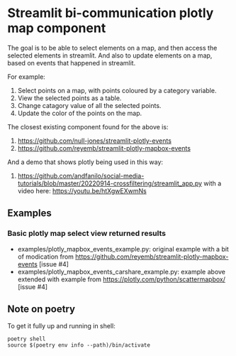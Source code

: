 # Streamlit bi-communication plotly map component

The goal is to be able to select elements on a map, and then access the selected elements in streamlit.
And also to update elements on a map, based on events that happened in streamlit.

For example:

1. Select points on a map, with points coloured by a category variable.
2. View the selected points as a table.
3. Change catagory value of all the selected points.
4. Update the color of the points on the map.

The closest existing component found for the above is:

1. <https://github.com/null-jones/streamlit-plotly-events>
2. <https://github.com/reyemb/streamlit-plotly-mapbox-events>

And a demo that shows plotly being used in this way:

1. <https://github.com/andfanilo/social-media-tutorials/blob/master/20220914-crossfiltering/streamlit_app.py> with a video here: <https://youtu.be/htXgwEXwmNs>

## Examples

### Basic plotly map select view returned results

* examples/plotly_mapbox_events_example.py: original example with a bit of modication from <https://github.com/reyemb/streamlit-plotly-mapbox-events> [issue #4]
* examples/plotly_mapbox_events_carshare_example.py: example above extended with example from <https://plotly.com/python/scattermapbox/>  [issue #4]

## Note on poetry

To get it fully up and running in shell:

```
poetry shell
source $(poetry env info --path)/bin/activate
```
